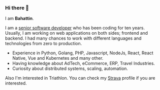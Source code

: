 ### Hi there 👋

I am **Bahattin**.

I am a [senior software developer](https://www.linkedin.com/in/bahattincinic/) who has been coding for ten years. Usually, I am working on web applications on both sides; frontend and backend. I had many chances to work with different languages and technologies from zero to production.

- Experience in Python, Golang, PHP, Javascript, NodeJs, React, React Native, Vue and Kubernetes and many other.
- Having knowledge about AdTech, eCommerce, ERP, Travel Industries.
- Curiosity about distributed systems, scaling, automation.

Also I'm interested in Triathlon. You can check my [Strava](https://www.strava.com/athletes/23780087) profile if you are interested.

